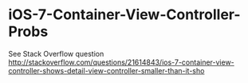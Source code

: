 iOS-7-Container-View-Controller-Probs
=====================================

See Stack Overflow question http://stackoverflow.com/questions/21614843/ios-7-container-view-controller-shows-detail-view-controller-smaller-than-it-sho
